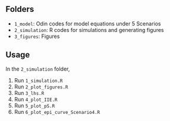 # 

## Folders
- `1_model`: Odin codes for model equations under 5 Scenarios
- `2_simulation`: R codes for simulations and generating figures
- `3_figures`: Figures

## Usage
In the `2_simulation` folder,
1. Run `1_simulation.R` 
2. Run `2_plot_figures.R` 
3. Run `3_lhs.R`
4. Run `4_plot_IIE.R`
5. Run `5_plot_pS.R`
6. Run `6_plot_epi_curve_Scenario4.R`

